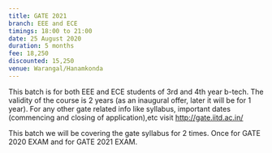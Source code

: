 ```yaml
---
title: GATE 2021
branch: EEE and ECE
timings: 18:00 to 21:00
date: 25 August 2020
duration: 5 months
fee: 18,250
discounted: 15,250
venue: Warangal/Hanamkonda
---
```


This batch is for both EEE and ECE students of 3rd and 4th year b-tech. The validity of the course is 2 years (as an inaugural offer, later it will be for 1 year). For any other gate related info like syllabus, important dates (commencing and closing of application),etc visit http://gate.iitd.ac.in/

This batch we will be covering the gate syllabus for 2 times. Once for GATE 2020 EXAM and for GATE 2021 EXAM.